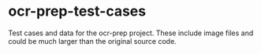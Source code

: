 # ocr-prep-test-cases
Test cases and data for the ocr-prep project.  These include image files and could be much larger than the original source code.
